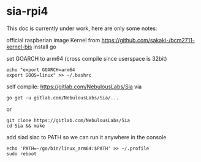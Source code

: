 # sia-rpi4

This doc is currently under work, here are only some notes:

official raspberian image
Kernel from https://github.com/sakaki-/bcm2711-kernel-bis
install go

set GOARCH to arm64 (cross compile since userspace is 32bit)
```
echo "export GOARCH=arm64
export GOOS=linux" >> ~/.bashrc
```

self compile: https://gitlab.com/NebulousLabs/Sia 
via
```
go get -u gitlab.com/NebulousLabs/Sia/...
```
or
```
git clone https://gitlab.com/NebulousLabs/Sia
cd Sia && make
```

add siad siac to PATH so we can run it anywhere in the console
```
echo 'PATH=~/go/bin/linux_arm64:$PATH' >> ~/.profile
sudo reboot
```
